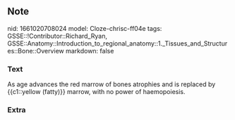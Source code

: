 ## Note
nid: 1661020708024
model: Cloze-chrisc-ff04e
tags: GSSE::!Contributor::Richard_Ryan, GSSE::Anatomy::Introduction_to_regional_anatomy::1._Tissues_and_Structures::Bone::Overview
markdown: false

### Text
<div class="toggle">
  As age advances the red marrow of bones atrophies and is replaced
  by {{c1::yellow (fatty)}} marrow, with no power of haemopoiesis.
</div>

### Extra

